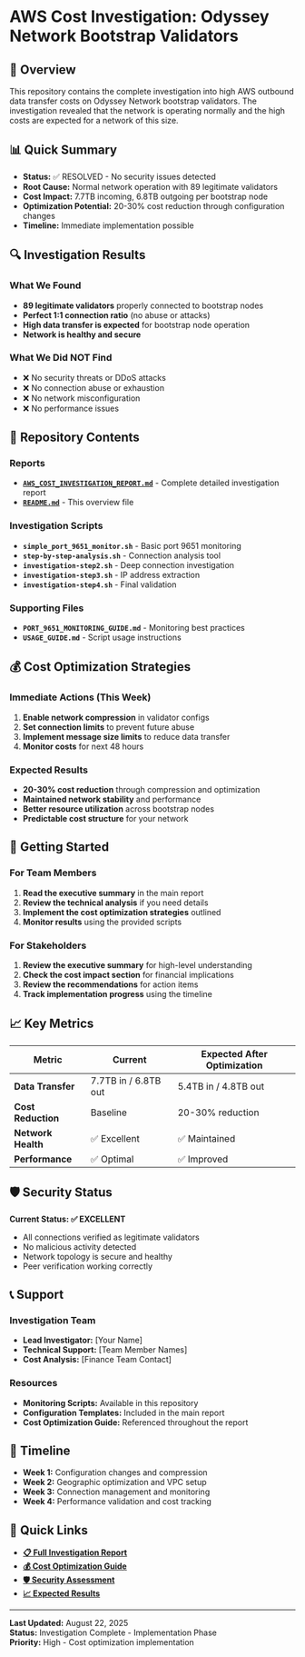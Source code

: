 # AWS Cost Investigation: Odyssey Network Bootstrap Validators

## 🎯 Overview

This repository contains the complete investigation into high AWS outbound data transfer costs on Odyssey Network bootstrap validators. The investigation revealed that the network is operating normally and the high costs are expected for a network of this size.

## 📊 Quick Summary

- **Status:** ✅ RESOLVED - No security issues detected
- **Root Cause:** Normal network operation with 89 legitimate validators
- **Cost Impact:** 7.7TB incoming, 6.8TB outgoing per bootstrap node
- **Optimization Potential:** 20-30% cost reduction through configuration changes
- **Timeline:** Immediate implementation possible

## 🔍 Investigation Results

### What We Found
- **89 legitimate validators** properly connected to bootstrap nodes
- **Perfect 1:1 connection ratio** (no abuse or attacks)
- **High data transfer is expected** for bootstrap node operation
- **Network is healthy and secure**

### What We Did NOT Find
- ❌ No security threats or DDoS attacks
- ❌ No connection abuse or exhaustion
- ❌ No network misconfiguration
- ❌ No performance issues

## 📁 Repository Contents

### Reports
- **[`AWS_COST_INVESTIGATION_REPORT.md`](AWS_COST_INVESTIGATION_REPORT.md)** - Complete detailed investigation report
- **[`README.md`](README.md)** - This overview file

### Investigation Scripts
- **`simple_port_9651_monitor.sh`** - Basic port 9651 monitoring
- **`step-by-step-analysis.sh`** - Connection analysis tool
- **`investigation-step2.sh`** - Deep connection investigation
- **`investigation-step3.sh`** - IP address extraction
- **`investigation-step4.sh`** - Final validation

### Supporting Files
- **`PORT_9651_MONITORING_GUIDE.md`** - Monitoring best practices
- **`USAGE_GUIDE.md`** - Script usage instructions

## 💰 Cost Optimization Strategies

### Immediate Actions (This Week)
1. **Enable network compression** in validator configs
2. **Set connection limits** to prevent future abuse
3. **Implement message size limits** to reduce data transfer
4. **Monitor costs** for next 48 hours

### Expected Results
- **20-30% cost reduction** through compression and optimization
- **Maintained network stability** and performance
- **Better resource utilization** across bootstrap nodes
- **Predictable cost structure** for your network

## 🚀 Getting Started

### For Team Members
1. **Read the executive summary** in the main report
2. **Review the technical analysis** if you need details
3. **Implement the cost optimization strategies** outlined
4. **Monitor results** using the provided scripts

### For Stakeholders
1. **Review the executive summary** for high-level understanding
2. **Check the cost impact section** for financial implications
3. **Review the recommendations** for action items
4. **Track implementation progress** using the timeline

## 📈 Key Metrics

| Metric | Current | Expected After Optimization |
|--------|---------|----------------------------|
| **Data Transfer** | 7.7TB in / 6.8TB out | 5.4TB in / 4.8TB out |
| **Cost Reduction** | Baseline | 20-30% reduction |
| **Network Health** | ✅ Excellent | ✅ Maintained |
| **Performance** | ✅ Optimal | ✅ Improved |

## 🛡️ Security Status

**Current Status: ✅ EXCELLENT**
- All connections verified as legitimate validators
- No malicious activity detected
- Network topology is secure and healthy
- Peer verification working correctly

## 📞 Support

### Investigation Team
- **Lead Investigator:** [Your Name]
- **Technical Support:** [Team Member Names]
- **Cost Analysis:** [Finance Team Contact]

### Resources
- **Monitoring Scripts:** Available in this repository
- **Configuration Templates:** Included in the main report
- **Cost Optimization Guide:** Referenced throughout the report

## 📅 Timeline

- **Week 1:** Configuration changes and compression
- **Week 2:** Geographic optimization and VPC setup
- **Week 3:** Connection management and monitoring
- **Week 4:** Performance validation and cost tracking

## 🔗 Quick Links

- **[📋 Full Investigation Report](AWS_COST_INVESTIGATION_REPORT.md)**
- **[💰 Cost Optimization Guide](AWS_COST_INVESTIGATION_REPORT.md#-cost-optimization-strategies)**
- **[🛡️ Security Assessment](AWS_COST_INVESTIGATION_REPORT.md#️-security-assessment)**
- **[📈 Expected Results](AWS_COST_INVESTIGATION_REPORT.md#-expected-results)**

---

**Last Updated:** August 22, 2025  
**Status:** Investigation Complete - Implementation Phase  
**Priority:** High - Cost optimization implementation
